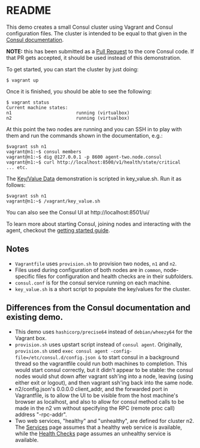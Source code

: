 # README #

This demo creates a small Consul cluster using Vagrant and Consul
configuration files.  The cluster is intended to be equal to that
given in the [Consul
documentation](https://www.consul.io/intro/getting-started/join.html).

**NOTE:** this has been submitted as a [Pull
 Request](https://github.com/hashicorp/consul/pull/1566/) to the core
 Consul code.  If that PR gets accepted, it should be used instead of
 this demonstration.

To get started, you can start the cluster by just doing:

    $ vagrant up

Once it is finished, you should be able to see the following:

    $ vagrant status
    Current machine states:
    n1                        running (virtualbox)
    n2                        running (virtualbox)

At this point the two nodes are running and you can SSH in to play
with them and run the commands shown in the documentation, e.g.:

    $vagrant ssh n1
    vagrant@n1:~$ consul members
    vagrant@n1:~$ dig @127.0.0.1 -p 8600 agent-two.node.consul
    vagrant@n1:~$ curl http://localhost:8500/v1/health/state/critical
    ... etc.

The [Key/Value
Data](https://www.consul.io/intro/getting-started/kv.html)
demonstration is scripted in key_value.sh.  Run it as follows:

    $vagrant ssh n1
    vagrant@n1:~$ /vagrant/key_value.sh
    
You can also see the Consul UI at http://localhost:8501/ui/

To learn more about starting Consul, joining nodes and interacting with the agent,
checkout the [getting started guide](http://www.consul.io/intro/getting-started/install.html).


## Notes

* `Vagrantfile` uses `provision.sh` to provision two nodes, `n1` and `n2`.
* Files used during configuration of both nodes are in `common`,
  node-specific files for configuration and health checks are in their
  subfolders.
* `consul.conf` is for the consul service running on each machine.
* `key_value.sh` is a short script to populate the key/values for the cluster.


## Differences from the Consul documentation and existing demo.

* This demo uses `hashicorp/precise64` instead of `debian/wheezy64`
  for the Vagrant box.
* `provision.sh` uses upstart script instead of `consul agent`.
  Originally, `provision.sh` used `exec consul agent
  -config-file=/etc/consul.d/config.json &` to start consul in a
  background thread so the vagrantfile could run both machines to
  completion.  This would start consul correctly, but it didn't appear
  to be stable: the consul nodes would shut down after vagrant ssh'ing
  into a node, leaving (using either exit or logout), and then vagrant
  ssh'ing back into the same node.
* n2/config.json's 0.0.0.0 client_addr, and the forwarded port in
  Vagrantfile, is to allow the UI to be visible from the host
  machine's browser as localhost, and also to allow for consul method
  calls to be made in the n2 vm without specifying the RPC (remote
  proc call) address "-rpc-addr".
* Two web services, "healthy" and "unhealthy", are defined for cluster
  n2.  The
  [Services](https://www.consul.io/intro/getting-started/services.html)
  page assumes that a healthy web service is available, while the
  [Health
  Checks](https://www.consul.io/intro/getting-started/checks.html)
  page assumes an unhealthy service is available.